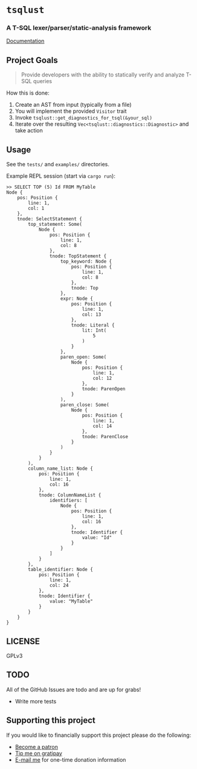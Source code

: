 # `tsqlust`

### A T-SQL lexer/parser/static-analysis framework

[Documentation](https://phrohdoh.github.io/tsqlust/tsqlust/index.html)

## Project Goals

> Provide developers with the ability to statically verify and analyze T-SQL queries

How this is done:

1. Create an AST from input (typically from a file)
2. You will implement the provided `Visitor` trait
3. Invoke `tsqlust::get_diagnostics_for_tsql(&your_sql)`
4. Iterate over the resulting `Vec<tsqlust::diagnostics::Diagnostic>` and take action

## Usage

See the `tests/` and `examples/` directories.

Example REPL session (start via `cargo run`):
```
>> SELECT TOP (5) Id FROM MyTable
Node {
    pos: Position {
        line: 1,
        col: 1
    },
    tnode: SelectStatement {
        top_statement: Some(
            Node {
                pos: Position {
                    line: 1,
                    col: 8
                },
                tnode: TopStatement {
                    top_keyword: Node {
                        pos: Position {
                            line: 1,
                            col: 8
                        },
                        tnode: Top
                    },
                    expr: Node {
                        pos: Position {
                            line: 1,
                            col: 13
                        },
                        tnode: Literal {
                            lit: Int(
                                5
                            )
                        }
                    },
                    paren_open: Some(
                        Node {
                            pos: Position {
                                line: 1,
                                col: 12
                            },
                            tnode: ParenOpen
                        }
                    ),
                    paren_close: Some(
                        Node {
                            pos: Position {
                                line: 1,
                                col: 14
                            },
                            tnode: ParenClose
                        }
                    )
                }
            }
        ),
        column_name_list: Node {
            pos: Position {
                line: 1,
                col: 16
            },
            tnode: ColumnNameList {
                identifiers: [
                    Node {
                        pos: Position {
                            line: 1,
                            col: 16
                        },
                        tnode: Identifier {
                            value: "Id"
                        }
                    }
                ]
            }
        },
        table_identifier: Node {
            pos: Position {
                line: 1,
                col: 24
            },
            tnode: Identifier {
                value: "MyTable"
            }
        }
    }
}
```

## LICENSE

GPLv3

## TODO

All of the GitHub Issues are todo and are up for grabs!

* Write more tests

## Supporting this project

If you would like to financially support this project please do the following:
* [Become a patron](https://www.patreon.com/Phrohdoh)
* [Tip me on gratipay](https://gratipay.com/~Phrohdoh/)
* [E-mail me](mailto:taryn@phrohdoh.com) for one-time donation information